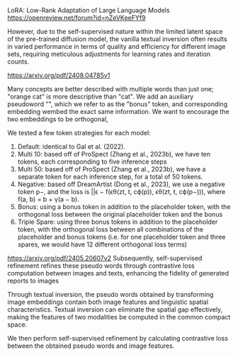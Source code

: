 LoRA: Low-Rank Adaptation of Large Language Models
https://openreview.net/forum?id=nZeVKeeFYf9

However, due to the self-supervised nature within the limited latent space
of the pre-trained diffusion model, the vanilla textual inversion often results in varied performance
in terms of quality and efficiency for different image sets, requiring meticulous adjustments for
learning rates and iteration counts.

https://arxiv.org/pdf/2408.04785v1

Many concepts are better described with multiple words
than just one; "orange cat" is more descriptive than "cat". We add an auxiliary pseudoword "<fkf>", which
we refer to as the "bonus" token, and corresponding embedding wembed the exact same information. We want to encourage the two embeddings to be orthogonal,

We tested a few token strategies for each model:
1. Default: identical to Gal et al. (2022).
2. Multi 10: based off of ProSpect (Zhang et al., 2023b), we have ten tokens, each corresponding to
five inference steps
3. Multi 50: based off of ProSpect (Zhang et al., 2023b), we have a separate token for each inference
step, for a total of 50 tokens.
4. Negative: based off DreamArtist (Dong et al., 2023), we use a negative token p−, and the loss is
||ϵ − f(ϵθ(zt, t, cϕ(p)), ϵθ(zt, t, cϕ(p−))), where f(a, b) = b + γ(a − b).
5. Bonus: using a bonus token in addition to the placeholder token, with the orthogonal loss between
the original placeholder token and the bonus
6. Triple Spare: using three bonus tokens in addition to the placeholder token, with the orthogonal
loss between all combinations of the placeholder and bonus tokens (i.e. for one placeholder token
and three spares, we would have 12 different orthogonal loss terms)

https://arxiv.org/pdf/2405.20607v2
Subsequently, self-supervised refinement refines these pseudo words
through contrastive loss computation between images and texts, enhancing the fidelity of generated reports to images

Through textual inversion, the pseudo words obtained by transforming image
embeddings contain both image features and linguistic spatial characteristics.
Textual inversion can eliminate the spatial gap effectively, making the features of two modalities be computed in the common compact space.

We then perform self-supervised refinement by calculating contrastive loss between the obtained pseudo words and image features.